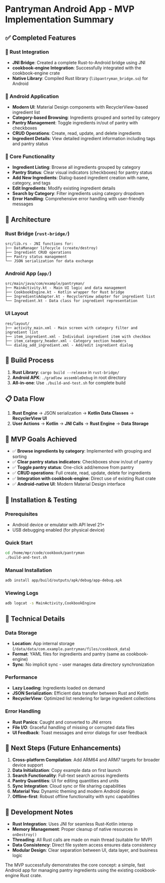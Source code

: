 # Pantryman Android App - MVP Implementation Summary

## ✅ Completed Features

### 🦀 Rust Integration
- **JNI Bridge**: Created a complete Rust-to-Android bridge using JNI
- **cookbook-engine Integration**: Successfully integrated with the cookbook-engine crate
- **Native Library**: Compiled Rust library (`libpantryman_bridge.so`) for Android

### 📱 Android Application
- **Modern UI**: Material Design components with RecyclerView-based ingredient list
- **Category-based Browsing**: Ingredients grouped and sorted by category
- **Pantry Management**: Toggle ingredients in/out of pantry with checkboxes
- **CRUD Operations**: Create, read, update, and delete ingredients
- **Ingredient Details**: View detailed ingredient information including tags and pantry status

### 🎯 Core Functionality
- **Ingredient Listing**: Browse all ingredients grouped by category
- **Pantry Status**: Clear visual indicators (checkboxes) for pantry status
- **Add New Ingredients**: Dialog-based ingredient creation with name, category, and tags
- **Edit Ingredients**: Modify existing ingredient details
- **Search by Category**: Filter ingredients using category dropdown
- **Error Handling**: Comprehensive error handling with user-friendly messages

## 📂 Architecture

### Rust Bridge (`rust-bridge/`)
```
src/lib.rs - JNI functions for:
├── DataManager lifecycle (create/destroy)
├── Ingredient CRUD operations
├── Pantry status management
└── JSON serialization for data exchange
```

### Android App (`app/`)
```
src/main/java/com/example/pantryman/
├── MainActivity.kt - Main UI logic and data management
├── CookbookEngine.kt - Kotlin wrapper for Rust bridge
├── IngredientsAdapter.kt - RecyclerView adapter for ingredient list
└── Ingredient.kt - Data class for ingredient representation
```

### UI Layout
```
res/layout/
├── activity_main.xml - Main screen with category filter and ingredient list
├── item_ingredient.xml - Individual ingredient item with checkbox
├── item_category_header.xml - Category section headers
└── dialog_add_ingredient.xml - Add/edit ingredient dialog
```

## 🚀 Build Process

1. **Rust Library**: `cargo build --release` in `rust-bridge/`
2. **Android APK**: `./gradlew assembleDebug` in root directory
3. **All-in-one**: Use `./build-and-test.sh` for complete build

## 📋 Data Flow

1. **Rust Engine** → JSON serialization → **Kotlin Data Classes** → **RecyclerView UI**
2. **User Actions** → **Kotlin** → **JNI Calls** → **Rust Engine** → **Data Storage**

## 🎯 MVP Goals Achieved

- ✅ **Browse ingredients by category**: Implemented with grouping and sorting
- ✅ **Clear pantry status indicators**: Checkboxes show in/out of pantry
- ✅ **Toggle pantry status**: One-click add/remove from pantry
- ✅ **CRUD operations**: Full create, read, update, delete for ingredients
- ✅ **Integration with cookbook-engine**: Direct use of existing Rust crate
- ✅ **Android-native UI**: Modern Material Design interface

## 📱 Installation & Testing

### Prerequisites
- Android device or emulator with API level 21+
- USB debugging enabled (for physical device)

### Quick Start
```bash
cd /home/mpr/code/cookbook/pantryman
./build-and-test.sh
```

### Manual Installation
```bash
adb install app/build/outputs/apk/debug/app-debug.apk
```

### Viewing Logs
```bash
adb logcat -s MainActivity,CookbookEngine
```

## 🔧 Technical Details

### Data Storage
- **Location**: App internal storage (`/data/data/com.example.pantryman/files/cookbook_data`)
- **Format**: YAML files for ingredients and pantry (same as cookbook-engine)
- **Sync**: No implicit sync - user manages data directory synchronization

### Performance
- **Lazy Loading**: Ingredients loaded on demand
- **JSON Serialization**: Efficient data transfer between Rust and Kotlin
- **RecyclerView**: Optimized list rendering for large ingredient collections

### Error Handling
- **Rust Panics**: Caught and converted to JNI errors
- **File I/O**: Graceful handling of missing or corrupted data files
- **UI Feedback**: Toast messages and error dialogs for user feedback

## 🔄 Next Steps (Future Enhancements)

1. **Cross-platform Compilation**: Add ARM64 and ARM7 targets for broader device support
2. **Data Initialization**: Copy example data on first launch
3. **Search Functionality**: Full-text search across ingredients
4. **Pantry Quantities**: UI for editing quantities and units
5. **Sync Integration**: Cloud sync or file sharing capabilities
6. **Material You**: Dynamic theming and modern Android design
7. **Offline-first**: Robust offline functionality with sync capabilities

## 📝 Development Notes

- **Rust Integration**: Uses JNI for seamless Rust-Kotlin interop
- **Memory Management**: Proper cleanup of native resources in `onDestroy()`
- **Threading**: All Rust calls are made on main thread (suitable for MVP)
- **Data Consistency**: Direct file system access ensures data consistency
- **Modular Design**: Clear separation between UI, data layer, and business logic

The MVP successfully demonstrates the core concept: a simple, fast Android app for managing pantry ingredients using the existing cookbook-engine Rust crate.
